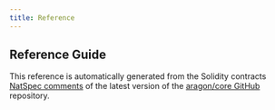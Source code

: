 ```yaml
---
title: Reference
---
```


## Reference Guide

This reference is automatically generated from the Solidity contracts [NatSpec comments](https://docs.soliditylang.org/en/develop/natspec-format.html) of the latest version of the [aragon/core GitHub](https://github.com/aragon/core) repository.
